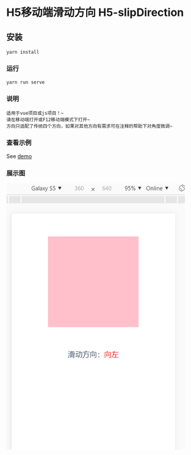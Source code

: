 # H5移动端滑动方向 H5-slipDirection

## 安装
```
yarn install
```

### 运行 
```
yarn run serve
```
### 说明
```
适用于vue项目或js项目！~
请在移动端打开或F12移动端模式下打开~
方向只适配了传统四个方向，如果对其他方向有需求可在注释的帮助下对角度微调~
```

### 查看示例
See [demo](https://ggbeng1.github.io/h5-slipDirection/)

### 展示图
<img src="public/demo.png" alt="">